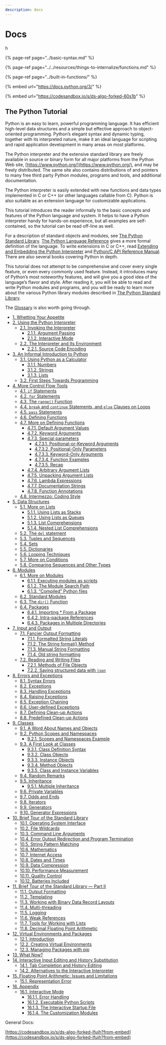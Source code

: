 ```yaml
---
description: docs
---
```


# Docs

h

{% page-ref page="../basic-syntax.md" %}

{% page-ref page="../../resources/things-to-internalize/functions.md" %}

{% page-ref page="../built-in-functions/" %}

{% embed url="https://docs.python.org/3/" %}

{% embed url="https://codesandbox.io/s/ds-algo-forked-60s1b" %}

## The Python Tutorial

Python is an easy to learn, powerful programming language. It has efficient high-level data structures and a simple but effective approach to object-oriented programming. Python’s elegant syntax and dynamic typing, together with its interpreted nature, make it an ideal language for scripting and rapid application development in many areas on most platforms.

The Python interpreter and the extensive standard library are freely available in source or binary form for all major platforms from the Python Web site, [https://www.python.org/](https://www.python.org/), and may be freely distributed. The same site also contains distributions of and pointers to many free third party Python modules, programs and tools, and additional documentation.

The Python interpreter is easily extended with new functions and data types implemented in C or C++ \(or other languages callable from C\). Python is also suitable as an extension language for customizable applications.

This tutorial introduces the reader informally to the basic concepts and features of the Python language and system. It helps to have a Python interpreter handy for hands-on experience, but all examples are self-contained, so the tutorial can be read off-line as well.

For a description of standard objects and modules, see [The Python Standard Library](https://docs.python.org/3.9/library/index.html#library-index). [The Python Language Reference](https://docs.python.org/3.9/reference/index.html#reference-index) gives a more formal definition of the language. To write extensions in C or C++, read [Extending and Embedding the Python Interpreter](https://docs.python.org/3.9/extending/index.html#extending-index) and [Python/C API Reference Manual](https://docs.python.org/3.9/c-api/index.html#c-api-index). There are also several books covering Python in depth.

This tutorial does not attempt to be comprehensive and cover every single feature, or even every commonly used feature. Instead, it introduces many of Python’s most noteworthy features, and will give you a good idea of the language’s flavor and style. After reading it, you will be able to read and write Python modules and programs, and you will be ready to learn more about the various Python library modules described in [The Python Standard Library](https://docs.python.org/3.9/library/index.html#library-index).

The [Glossary](https://docs.python.org/3.9/glossary.html#glossary) is also worth going through.

- [1. Whetting Your Appetite](https://docs.python.org/3.9/tutorial/appetite.html)
- [2. Using the Python Interpreter](https://docs.python.org/3.9/tutorial/interpreter.html)
  - [2.1. Invoking the Interpreter](https://docs.python.org/3.9/tutorial/interpreter.html#invoking-the-interpreter)
    - [2.1.1. Argument Passing](https://docs.python.org/3.9/tutorial/interpreter.html#argument-passing)
    - [2.1.2. Interactive Mode](https://docs.python.org/3.9/tutorial/interpreter.html#interactive-mode)
  - [2.2. The Interpreter and Its Environment](https://docs.python.org/3.9/tutorial/interpreter.html#the-interpreter-and-its-environment)
    - [2.2.1. Source Code Encoding](https://docs.python.org/3.9/tutorial/interpreter.html#source-code-encoding)
- [3. An Informal Introduction to Python](https://docs.python.org/3.9/tutorial/introduction.html)
  - [3.1. Using Python as a Calculator](https://docs.python.org/3.9/tutorial/introduction.html#using-python-as-a-calculator)
    - [3.1.1. Numbers](https://docs.python.org/3.9/tutorial/introduction.html#numbers)
    - [3.1.2. Strings](https://docs.python.org/3.9/tutorial/introduction.html#strings)
    - [3.1.3. Lists](https://docs.python.org/3.9/tutorial/introduction.html#lists)
  - [3.2. First Steps Towards Programming](https://docs.python.org/3.9/tutorial/introduction.html#first-steps-towards-programming)
- [4. More Control Flow Tools](https://docs.python.org/3.9/tutorial/controlflow.html)
  - [4.1. `if` Statements](https://docs.python.org/3.9/tutorial/controlflow.html#if-statements)
  - [4.2. `for` Statements](https://docs.python.org/3.9/tutorial/controlflow.html#for-statements)
  - [4.3. The `range()` Function](https://docs.python.org/3.9/tutorial/controlflow.html#the-range-function)
  - [4.4. `break` and `continue` Statements, and `else` Clauses on Loops](https://docs.python.org/3.9/tutorial/controlflow.html#break-and-continue-statements-and-else-clauses-on-loops)
  - [4.5. `pass` Statements](https://docs.python.org/3.9/tutorial/controlflow.html#pass-statements)
  - [4.6. Defining Functions](https://docs.python.org/3.9/tutorial/controlflow.html#defining-functions)
  - [4.7. More on Defining Functions](https://docs.python.org/3.9/tutorial/controlflow.html#more-on-defining-functions)
    - [4.7.1. Default Argument Values](https://docs.python.org/3.9/tutorial/controlflow.html#default-argument-values)
    - [4.7.2. Keyword Arguments](https://docs.python.org/3.9/tutorial/controlflow.html#keyword-arguments)
    - [4.7.3. Special parameters](https://docs.python.org/3.9/tutorial/controlflow.html#special-parameters)
      - [4.7.3.1. Positional-or-Keyword Arguments](https://docs.python.org/3.9/tutorial/controlflow.html#positional-or-keyword-arguments)
      - [4.7.3.2. Positional-Only Parameters](https://docs.python.org/3.9/tutorial/controlflow.html#positional-only-parameters)
      - [4.7.3.3. Keyword-Only Arguments](https://docs.python.org/3.9/tutorial/controlflow.html#keyword-only-arguments)
      - [4.7.3.4. Function Examples](https://docs.python.org/3.9/tutorial/controlflow.html#function-examples)
      - [4.7.3.5. Recap](https://docs.python.org/3.9/tutorial/controlflow.html#recap)
    - [4.7.4. Arbitrary Argument Lists](https://docs.python.org/3.9/tutorial/controlflow.html#arbitrary-argument-lists)
    - [4.7.5. Unpacking Argument Lists](https://docs.python.org/3.9/tutorial/controlflow.html#unpacking-argument-lists)
    - [4.7.6. Lambda Expressions](https://docs.python.org/3.9/tutorial/controlflow.html#lambda-expressions)
    - [4.7.7. Documentation Strings](https://docs.python.org/3.9/tutorial/controlflow.html#documentation-strings)
    - [4.7.8. Function Annotations](https://docs.python.org/3.9/tutorial/controlflow.html#function-annotations)
  - [4.8. Intermezzo: Coding Style](https://docs.python.org/3.9/tutorial/controlflow.html#intermezzo-coding-style)
- [5. Data Structures](https://docs.python.org/3.9/tutorial/datastructures.html)
  - [5.1. More on Lists](https://docs.python.org/3.9/tutorial/datastructures.html#more-on-lists)
    - [5.1.1. Using Lists as Stacks](https://docs.python.org/3.9/tutorial/datastructures.html#using-lists-as-stacks)
    - [5.1.2. Using Lists as Queues](https://docs.python.org/3.9/tutorial/datastructures.html#using-lists-as-queues)
    - [5.1.3. List Comprehensions](https://docs.python.org/3.9/tutorial/datastructures.html#list-comprehensions)
    - [5.1.4. Nested List Comprehensions](https://docs.python.org/3.9/tutorial/datastructures.html#nested-list-comprehensions)
  - [5.2. The `del` statement](https://docs.python.org/3.9/tutorial/datastructures.html#the-del-statement)
  - [5.3. Tuples and Sequences](https://docs.python.org/3.9/tutorial/datastructures.html#tuples-and-sequences)
  - [5.4. Sets](https://docs.python.org/3.9/tutorial/datastructures.html#sets)
  - [5.5. Dictionaries](https://docs.python.org/3.9/tutorial/datastructures.html#dictionaries)
  - [5.6. Looping Techniques](https://docs.python.org/3.9/tutorial/datastructures.html#looping-techniques)
  - [5.7. More on Conditions](https://docs.python.org/3.9/tutorial/datastructures.html#more-on-conditions)
  - [5.8. Comparing Sequences and Other Types](https://docs.python.org/3.9/tutorial/datastructures.html#comparing-sequences-and-other-types)
- [6. Modules](https://docs.python.org/3.9/tutorial/modules.html)
  - [6.1. More on Modules](https://docs.python.org/3.9/tutorial/modules.html#more-on-modules)
    - [6.1.1. Executing modules as scripts](https://docs.python.org/3.9/tutorial/modules.html#executing-modules-as-scripts)
    - [6.1.2. The Module Search Path](https://docs.python.org/3.9/tutorial/modules.html#the-module-search-path)
    - [6.1.3. “Compiled” Python files](https://docs.python.org/3.9/tutorial/modules.html#compiled-python-files)
  - [6.2. Standard Modules](https://docs.python.org/3.9/tutorial/modules.html#standard-modules)
  - [6.3. The `dir()` Function](https://docs.python.org/3.9/tutorial/modules.html#the-dir-function)
  - [6.4. Packages](https://docs.python.org/3.9/tutorial/modules.html#packages)
    - [6.4.1. Importing \* From a Package](https://docs.python.org/3.9/tutorial/modules.html#importing-from-a-package)
    - [6.4.2. Intra-package References](https://docs.python.org/3.9/tutorial/modules.html#intra-package-references)
    - [6.4.3. Packages in Multiple Directories](https://docs.python.org/3.9/tutorial/modules.html#packages-in-multiple-directories)
- [7. Input and Output](https://docs.python.org/3.9/tutorial/inputoutput.html)
  - [7.1. Fancier Output Formatting](https://docs.python.org/3.9/tutorial/inputoutput.html#fancier-output-formatting)
    - [7.1.1. Formatted String Literals](https://docs.python.org/3.9/tutorial/inputoutput.html#formatted-string-literals)
    - [7.1.2. The String format\(\) Method](https://docs.python.org/3.9/tutorial/inputoutput.html#the-string-format-method)
    - [7.1.3. Manual String Formatting](https://docs.python.org/3.9/tutorial/inputoutput.html#manual-string-formatting)
    - [7.1.4. Old string formatting](https://docs.python.org/3.9/tutorial/inputoutput.html#old-string-formatting)
  - [7.2. Reading and Writing Files](https://docs.python.org/3.9/tutorial/inputoutput.html#reading-and-writing-files)
    - [7.2.1. Methods of File Objects](https://docs.python.org/3.9/tutorial/inputoutput.html#methods-of-file-objects)
    - [7.2.2. Saving structured data with `json`](https://docs.python.org/3.9/tutorial/inputoutput.html#saving-structured-data-with-json)
- [8. Errors and Exceptions](https://docs.python.org/3.9/tutorial/errors.html)
  - [8.1. Syntax Errors](https://docs.python.org/3.9/tutorial/errors.html#syntax-errors)
  - [8.2. Exceptions](https://docs.python.org/3.9/tutorial/errors.html#exceptions)
  - [8.3. Handling Exceptions](https://docs.python.org/3.9/tutorial/errors.html#handling-exceptions)
  - [8.4. Raising Exceptions](https://docs.python.org/3.9/tutorial/errors.html#raising-exceptions)
  - [8.5. Exception Chaining](https://docs.python.org/3.9/tutorial/errors.html#exception-chaining)
  - [8.6. User-defined Exceptions](https://docs.python.org/3.9/tutorial/errors.html#user-defined-exceptions)
  - [8.7. Defining Clean-up Actions](https://docs.python.org/3.9/tutorial/errors.html#defining-clean-up-actions)
  - [8.8. Predefined Clean-up Actions](https://docs.python.org/3.9/tutorial/errors.html#predefined-clean-up-actions)
- [9. Classes](https://docs.python.org/3.9/tutorial/classes.html)
  - [9.1. A Word About Names and Objects](https://docs.python.org/3.9/tutorial/classes.html#a-word-about-names-and-objects)
  - [9.2. Python Scopes and Namespaces](https://docs.python.org/3.9/tutorial/classes.html#python-scopes-and-namespaces)
    - [9.2.1. Scopes and Namespaces Example](https://docs.python.org/3.9/tutorial/classes.html#scopes-and-namespaces-example)
  - [9.3. A First Look at Classes](https://docs.python.org/3.9/tutorial/classes.html#a-first-look-at-classes)
    - [9.3.1. Class Definition Syntax](https://docs.python.org/3.9/tutorial/classes.html#class-definition-syntax)
    - [9.3.2. Class Objects](https://docs.python.org/3.9/tutorial/classes.html#class-objects)
    - [9.3.3. Instance Objects](https://docs.python.org/3.9/tutorial/classes.html#instance-objects)
    - [9.3.4. Method Objects](https://docs.python.org/3.9/tutorial/classes.html#method-objects)
    - [9.3.5. Class and Instance Variables](https://docs.python.org/3.9/tutorial/classes.html#class-and-instance-variables)
  - [9.4. Random Remarks](https://docs.python.org/3.9/tutorial/classes.html#random-remarks)
  - [9.5. Inheritance](https://docs.python.org/3.9/tutorial/classes.html#inheritance)
    - [9.5.1. Multiple Inheritance](https://docs.python.org/3.9/tutorial/classes.html#multiple-inheritance)
  - [9.6. Private Variables](https://docs.python.org/3.9/tutorial/classes.html#private-variables)
  - [9.7. Odds and Ends](https://docs.python.org/3.9/tutorial/classes.html#odds-and-ends)
  - [9.8. Iterators](https://docs.python.org/3.9/tutorial/classes.html#iterators)
  - [9.9. Generators](https://docs.python.org/3.9/tutorial/classes.html#generators)
  - [9.10. Generator Expressions](https://docs.python.org/3.9/tutorial/classes.html#generator-expressions)
- [10. Brief Tour of the Standard Library](https://docs.python.org/3.9/tutorial/stdlib.html)
  - [10.1. Operating System Interface](https://docs.python.org/3.9/tutorial/stdlib.html#operating-system-interface)
  - [10.2. File Wildcards](https://docs.python.org/3.9/tutorial/stdlib.html#file-wildcards)
  - [10.3. Command Line Arguments](https://docs.python.org/3.9/tutorial/stdlib.html#command-line-arguments)
  - [10.4. Error Output Redirection and Program Termination](https://docs.python.org/3.9/tutorial/stdlib.html#error-output-redirection-and-program-termination)
  - [10.5. String Pattern Matching](https://docs.python.org/3.9/tutorial/stdlib.html#string-pattern-matching)
  - [10.6. Mathematics](https://docs.python.org/3.9/tutorial/stdlib.html#mathematics)
  - [10.7. Internet Access](https://docs.python.org/3.9/tutorial/stdlib.html#internet-access)
  - [10.8. Dates and Times](https://docs.python.org/3.9/tutorial/stdlib.html#dates-and-times)
  - [10.9. Data Compression](https://docs.python.org/3.9/tutorial/stdlib.html#data-compression)
  - [10.10. Performance Measurement](https://docs.python.org/3.9/tutorial/stdlib.html#performance-measurement)
  - [10.11. Quality Control](https://docs.python.org/3.9/tutorial/stdlib.html#quality-control)
  - [10.12. Batteries Included](https://docs.python.org/3.9/tutorial/stdlib.html#batteries-included)
- [11. Brief Tour of the Standard Library — Part II](https://docs.python.org/3.9/tutorial/stdlib2.html)
  - [11.1. Output Formatting](https://docs.python.org/3.9/tutorial/stdlib2.html#output-formatting)
  - [11.2. Templating](https://docs.python.org/3.9/tutorial/stdlib2.html#templating)
  - [11.3. Working with Binary Data Record Layouts](https://docs.python.org/3.9/tutorial/stdlib2.html#working-with-binary-data-record-layouts)
  - [11.4. Multi-threading](https://docs.python.org/3.9/tutorial/stdlib2.html#multi-threading)
  - [11.5. Logging](https://docs.python.org/3.9/tutorial/stdlib2.html#logging)
  - [11.6. Weak References](https://docs.python.org/3.9/tutorial/stdlib2.html#weak-references)
  - [11.7. Tools for Working with Lists](https://docs.python.org/3.9/tutorial/stdlib2.html#tools-for-working-with-lists)
  - [11.8. Decimal Floating Point Arithmetic](https://docs.python.org/3.9/tutorial/stdlib2.html#decimal-floating-point-arithmetic)
- [12. Virtual Environments and Packages](https://docs.python.org/3.9/tutorial/venv.html)
  - [12.1. Introduction](https://docs.python.org/3.9/tutorial/venv.html#introduction)
  - [12.2. Creating Virtual Environments](https://docs.python.org/3.9/tutorial/venv.html#creating-virtual-environments)
  - [12.3. Managing Packages with pip](https://docs.python.org/3.9/tutorial/venv.html#managing-packages-with-pip)
- [13. What Now?](https://docs.python.org/3.9/tutorial/whatnow.html)
- [14. Interactive Input Editing and History Substitution](https://docs.python.org/3.9/tutorial/interactive.html)
  - [14.1. Tab Completion and History Editing](https://docs.python.org/3.9/tutorial/interactive.html#tab-completion-and-history-editing)
  - [14.2. Alternatives to the Interactive Interpreter](https://docs.python.org/3.9/tutorial/interactive.html#alternatives-to-the-interactive-interpreter)
- [15. Floating Point Arithmetic: Issues and Limitations](https://docs.python.org/3.9/tutorial/floatingpoint.html)
  - [15.1. Representation Error](https://docs.python.org/3.9/tutorial/floatingpoint.html#representation-error)
- [16. Appendix](https://docs.python.org/3.9/tutorial/appendix.html)
  - [16.1. Interactive Mode](https://docs.python.org/3.9/tutorial/appendix.html#interactive-mode)
    - [16.1.1. Error Handling](https://docs.python.org/3.9/tutorial/appendix.html#error-handling)
    - [16.1.2. Executable Python Scripts](https://docs.python.org/3.9/tutorial/appendix.html#executable-python-scripts)
    - [16.1.3. The Interactive Startup File](https://docs.python.org/3.9/tutorial/appendix.html#the-interactive-startup-file)
    - [16.1.4. The Customization Modules](https://docs.python.org/3.9/tutorial/appendix.html#the-customization-modules)

General Docs:

[https://codesandbox.io/s/ds-algo-forked-lfujh?from-embed](https://codesandbox.io/s/ds-algo-forked-lfujh?from-embed)
